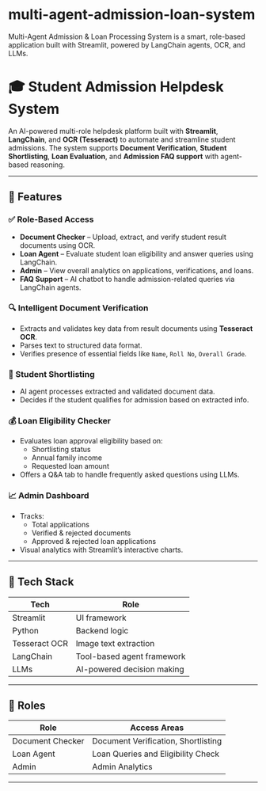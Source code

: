 # multi-agent-admission-loan-system
Multi-Agent Admission &amp; Loan Processing System is a smart, role-based application built with Streamlit, powered by LangChain agents, OCR, and LLMs.
# 🎓 Student Admission Helpdesk System

An AI-powered multi-role helpdesk platform built with **Streamlit**, **LangChain**, and **OCR (Tesseract)** to automate and streamline student admissions. The system supports **Document Verification**, **Student Shortlisting**, **Loan Evaluation**, and **Admission FAQ support** with agent-based reasoning.

---

## 🚀 Features

### ✅ Role-Based Access
- **Document Checker** – Upload, extract, and verify student result documents using OCR.
- **Loan Agent** – Evaluate student loan eligibility and answer queries using LangChain.
- **Admin** – View overall analytics on applications, verifications, and loans.
- **FAQ Support** – AI chatbot to handle admission-related queries via LangChain agents.

### 🔍 Intelligent Document Verification
- Extracts and validates key data from result documents using **Tesseract OCR**.
- Parses text to structured data format.
- Verifies presence of essential fields like `Name`, `Roll No`, `Overall Grade`.

### 🎯 Student Shortlisting
- AI agent processes extracted and validated document data.
- Decides if the student qualifies for admission based on extracted info.

### 💰 Loan Eligibility Checker
- Evaluates loan approval eligibility based on:
  - Shortlisting status
  - Annual family income
  - Requested loan amount
- Offers a Q&A tab to handle frequently asked questions using LLMs.

### 📈 Admin Dashboard
- Tracks:
  - Total applications
  - Verified & rejected documents
  - Approved & rejected loan applications
- Visual analytics with Streamlit’s interactive charts.

---

## 🧠 Tech Stack

| Tech            | Role                                |
|-----------------|-------------------------------------|
| Streamlit       | UI framework                        |
| Python          | Backend logic                       |
| Tesseract OCR   | Image text extraction               |
| LangChain       | Tool-based agent framework          |
| LLMs            | AI-powered decision making          |

---

## 🔐 Roles

| Role              | Access Areas                           |
|------------------|----------------------------------------|
| Document Checker | Document Verification, Shortlisting    |
| Loan Agent       | Loan Queries and Eligibility Check     |
| Admin            | Admin Analytics                        |

---



